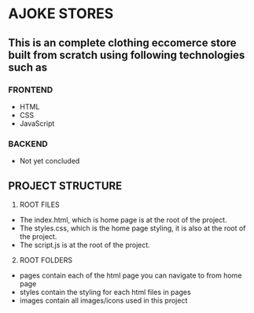 # AJOKE STORES

## This is an complete clothing eccomerce store built from scratch using following technologies such as

### FRONTEND
- HTML
- CSS
- JavaScript
### BACKEND
- Not yet concluded

## PROJECT STRUCTURE
1. ROOT FILES
- The index.html, which is home page is at the root of the project.
- The styles.css, which is the home page styling, it is also at the root of the project.
- The script.js is at the root of the project.
2. ROOT FOLDERS
- pages contain each of the html page you can navigate to from home page
- styles contain the styling for each html files in pages
- images contain all images/icons used in this project